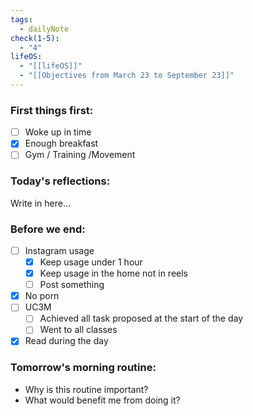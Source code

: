 ```yaml
---
tags:
  - dailyNote
check(1-5):
  - "4"
lifeOS:
  - "[[lifeOS]]"
  - "[[Objectives from March 23 to September 23]]"
---
```

###  First things first: 

- [ ]  Woke up in time
- [x] Enough breakfast
- [ ] Gym / Training /Movement

### Today's reflections: 
Write in here...

### Before we end: 

- [ ]  Instagram usage
	- [x] Keep usage under 1 hour
	- [x] Keep usage in the home not in reels
	- [ ] Post something

- [x] No porn 
- [ ] UC3M
	- [ ] Achieved all task proposed at the start of the day
	- [ ] Went to all classes

- [x] Read during the day
### Tomorrow's morning routine: 
+ Why is this routine important? 
+ What would benefit me from doing it?